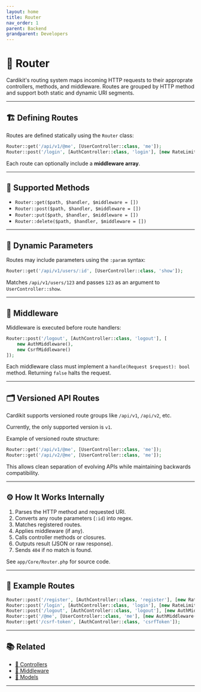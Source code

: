 ```yaml
---
layout: home
title: Router
nav_order: 1
parent: Backend
grandparent: Developers
---
```


# 🧭 Router

Cardikit's routing system maps incoming HTTP requests to their approprate controllers, methods, and middleware. Routes are grouped by HTTP method and support both static and dynamic URI segments.

---

## 🏗️ Defining Routes

Routes are defined statically using the `Router` class:

```php
Router::get('/api/v1/@me', [UserController::class, 'me']);
Router::post('/login', [AuthController::class, 'login'], [new RateLimitMiddleware(5, 60)]);
```

Each route can optionally include a **middleware array**.

---

## 🧩 Supported Methods

- `Router::get($path, $handler, $middleware = [])`
- `Router::post($path, $handler, $middleware = [])`
- `Router::put($path, $handler, $middleware = [])`
- `Router::delete($path, $handler, $middleware = [])`

---

## 🔀 Dynamic Parameters

Routes may include parameters using the `:param` syntax:

```php
Router::get('/api/v1/users/:id', [UserController::class, 'show']);
```

Matches `/api/v1/users/123` and passes `123` as an argument to `UserController::show`.

---

## 🧱 Middleware

Middleware is executed before route handlers:

```php
Router::post('/logout', [AuthController::class, 'logout'], [
    new AuthMiddleware(),
    new CsrfMiddleware()
]);
```

Each middleware class must implement a `handle(Request $request): bool` method. Returning `false` halts the request.

---

## 🗂️ Versioned API Routes

Cardikit supports versioned route groups like `/api/v1`, `/api/v2`, etc.

Currently, the only supported version is `v1`.

Example of versioned route structure:

```php
Router::get('/api/v1/@me', [UserController::class, 'me']);
Router::get('/api/v2/@me', [UserController::class, 'me']);
```

This allows clean separation of evolving APIs while maintaining backwards compatibility.

---

## ⚙️ How It Works Internally

1. Parses the HTTP method and requested URI.
2. Converts any route parameters (`:id`) into regex.
3. Matches registered routes.
4. Applies middleware (if any).
5. Calls controller methods or closures.
6. Outputs result (JSON or raw response).
7. Sends `404` if no match is found.

See `app/Core/Router.php` for source code.

---

## 🧪 Example Routes

```php
Router::post('/register', [AuthController::class, 'register'], [new RateLimitMiddleware(5, 60)]);
Router::post('/login', [AuthController::class, 'login'], [new RateLimitMiddleware(5, 60)]);
Router::post('/logout', [AuthController::class, 'logout'], [new AuthMiddleware(), new CsrfMiddleware()]);
Router::get('/@me', [UserController::class, 'me'], [new AuthMiddleware()]);
Router::get('/csrf-token', [AuthController::class, 'csrfToken']);
```

---

## 📚 Related

- [🧭 Controllers](./controllers.html)
- [🧩 Middleware](./middleware.html)
- [🧩 Models](./models.html)

---
